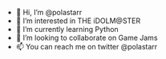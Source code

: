 - 👋 Hi, I’m @polastarr
- 👀 I’m interested in THE iDOLM@STER
- 🌱 I’m currently learning Python
- 💞️ I’m looking to collaborate on Game Jams
- 📫 You can reach me on twitter @polastarr

<!---
polastarr/polastarr is a ✨ special ✨ repository because its `README.md` (this file) appears on your GitHub profile.
You can click the Preview link to take a look at your changes.
--->
